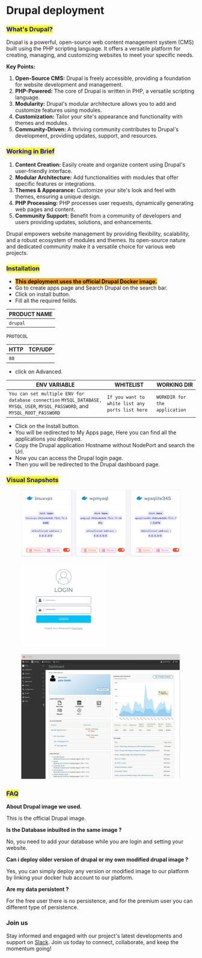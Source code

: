 # Drupal deployment

### <mark style="color:blue;">What's Drupal?</mark>

Drupal is a powerful, open-source web content management system (CMS) built using the PHP scripting language. It offers a versatile platform for creating, managing, and customizing websites to meet your specific needs.

**Key Points:**

1. **Open-Source CMS:** Drupal is freely accessible, providing a foundation for website development and management.
2. **PHP-Powered:** The core of Drupal is written in PHP, a versatile scripting language.
3. **Modularity:** Drupal's modular architecture allows you to add and customize features using modules.
4. **Customization:** Tailor your site's appearance and functionality with themes and modules.
5. **Community-Driven:** A thriving community contributes to Drupal's development, providing updates, support, and resources.

### <mark style="color:blue;">**Working in Brief**</mark>

1. **Content Creation:** Easily create and organize content using Drupal's user-friendly interface.
2. **Modular Architecture:** Add functionalities with modules that offer specific features or integrations.
3. **Themes & Appearance:** Customize your site's look and feel with themes, ensuring a unique design.
4. **PHP Processing:** PHP processes user requests, dynamically generating web pages and content.
5. **Community Support:** Benefit from a community of developers and users providing updates, solutions, and enhancements.

Drupal empowers website management by providing flexibility, scalability, and a robust ecosystem of modules and themes. Its open-source nature and dedicated community make it a versatile choice for various web projects.

### <mark style="color:blue;">Installation</mark>&#x20;

* &#x20;<mark style="background-color:orange;">**This deployment uses the official Drupal Docker image.**</mark>
* &#x20;Go to create apps page and Search Drupal on the search bar.
* Click on install button.
* &#x20;Fill all the required feilds.

| PRODUCT NAME |
| ------------ |
| `drupal`     |

`PROTOCOL`

| HTTP | TCP/UDP |
| ---- | ------- |
| `80` |         |

* &#x20;click on Advanced.

| ENV VARIABLE                                                                                                                 | WHITELIST                                       | WORKING DIR                   |
| ---------------------------------------------------------------------------------------------------------------------------- | ----------------------------------------------- | ----------------------------- |
| `You can set multiple ENV for database connection` `MYSQL_DATABASE, MYSQL_USER`, `MYSQL_PASSWORD`, and `MYSQL_ROOT_PASSWORD` | `If you want to white list any ports list here` | `WORKDIR for the application` |

* &#x20;Click on the Install button.
* &#x20;You will be redirected to My Apps page, Here you can find all the applications you deployed.
* &#x20;Copy the Drupal application Hostname without NodePort and search the Url.
* &#x20;Now you can access the Drupal login page.
* &#x20;Then you will be redirected to the Drupal dashboard page.



### <mark style="color:blue;">Visual Snapshots</mark>



<figure><img src="../../.gitbook/assets/myapps (6).png" alt=""><figcaption></figcaption></figure>

<figure><img src="../../.gitbook/assets/drupal-login.png" alt=""><figcaption></figcaption></figure>

<figure><img src="../../.gitbook/assets/Screenshot 2023-08-12 154105.png" alt=""><figcaption></figcaption></figure>

### <mark style="color:blue;">FAQ</mark>

**About Drupal image we used.**

This is the official Drupal image.

**Is the Database inbuilted in the same image ?**

No, you need to add your database while you are login and setting your website.

**Can i deploy older version of drupal or my own modified drupal image ?**

Yes, you can simply deploy any version or modified image to our platform by linking your docker hub account to our platform.

**Are my data persistent ?**

For the free user there is no persistence, and for the premium user you can different type of persistence.

### Join us

Stay informed and engaged with our project's latest developments and support on [Slack](https://app.slack.com/client/T04QS32JX6E/C04QKEWE146). Join us today to connect, collaborate, and keep the momentum going!&#x20;

